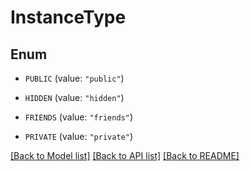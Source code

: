 # InstanceType

## Enum


* `PUBLIC` (value: `"public"`)

* `HIDDEN` (value: `"hidden"`)

* `FRIENDS` (value: `"friends"`)

* `PRIVATE` (value: `"private"`)


[[Back to Model list]](../README.md#documentation-for-models) [[Back to API list]](../README.md#documentation-for-api-endpoints) [[Back to README]](../README.md)


